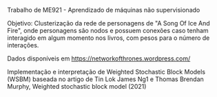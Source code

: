 Trabalho de ME921 - Aprendizado de máquinas não supervisionado

Objetivo: Clusterização da rede de personagens de "A Song Of Ice And Fire", onde personagens são nodos e possuem conexões caso tenham interagido em algum momento nos livros, com pesos para o número de interações.

Dados disponíveis em https://networkofthrones.wordpress.com/

Implementação e interpretação de Weighted Stochastic Block Models (WSBM) baseada no artigo de Tin Lok James Ng1 e Thomas Brendan Murphy, Weighted stochastic block model (2021)

